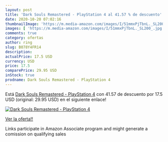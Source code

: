 ```yaml
---
layout: post
title: 'Dark Souls Remastered - PlayStation 4 al 41.57 % de descuento'
date: 2020-10-20 07:02:16
thumbnailImage: 'https://m.media-amazon.com/images/I/51mmxPjTbnL._SL200_.jpg'
images: [ 'https://m.media-amazon.com/images/I/51mmxPjTbnL._SL200_.jpg' ]
comments: true
category: ofertas
author: ring
slug: B078Y4FR14
description:
actualPrice: 17.5 USD
currency: USD
price: 17.5
comparePrice: 29.95 USD
inStock: true
prodname: Dark Souls Remastered - PlayStation 4
---
```


Está [Dark Souls Remastered - PlayStation 4](https://www.amazon.com/dp/B078Y4FR14/?tag=tolees-20) con 41.57 de descuento por 17.5 USD (original: 29.95 USD) en el siguiente enlace!

[![Dark Souls Remastered - PlayStation 4](https://m.media-amazon.com/images/I/51mmxPjTbnL._SL200_.jpg)](https://www.amazon.com/dp/B078Y4FR14/?tag=tolees-20)

[Ver la oferta!!](https://www.amazon.com/dp/B078Y4FR14/?tag=tolees-20)

Links participate in Amazon Associate program and might generate a comission on qualifying sales


